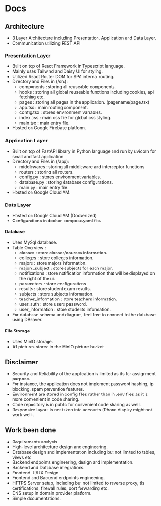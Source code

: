 # Docs

## Architecture
- 3 Layer Architecture including Presentation, Application and Data Layer.
- Communication utilizing REST API.

### Presentation Layer
- Built on top of React Framework in Typescript language.
- Mainly uses Tailwind and Daisy UI for styling.
- Utilized React Router DOM for SPA internal routing.
- Directory and Files in (/src):
    - components : storing all reuseable components.
    - hooks : storing all global reuseable functions including cookies, api fetching etc.
    - pages : storing all pages in the application. (pagename/page.tsx)
    - app.tsx : main routing component.
    - config.tsx : stores environment variables.
    - index.css : main css file for global css styling.
    - main.tsx : main entry file.
- Hosted on Google Firebase platform.

### Application Layer
- Built on top of FastAPI library in Python language and run by uvicorn for small and fast application.
- Directory and Files in (/app):
    - middlewares : storing all middleware and interceptor functions.
    - routers : storing all routers.
    - config.py : stores environment variables.
    - database.py : storing database configurations.
    - main.py : main entry file.
- Hosted on Google Cloud VM.

### Data Layer
- Hosted on Google Cloud VM (Dockerized).
- Configurations in docker-compose.yaml file.

#### Database
- Uses MySql database.
- Table Overview :
    - classes : store classes/courses information.
    - colleges : store colleges information.
    - majors : store majors information.
    - majors_subject : store subjects for each major.
    - notifications : store notification information that will be displayed on the right of the ui.
    - parameters : store configurations.
    - results : store student exam results.
    - subjects : store subjects information.
    - teacher_information : store teachers information.
    - user_auth : store users password.
    - user_information : store students information.
- For database schema and diagram, feel free to connect to the database using DBeaver.

#### File Storage
- Uses MinIO storage.
- All pictures stored in the MinIO picture bucket.

## Disclaimer
- Security and Reliability of the application is limited as its for assignment purpose.
- For instance, the application does not implement password hashing, ip blocking, spam prevention features.
- Environment are stored in config files rather than in .env files as it is more convenient in code sharing.
- Code repository is in public for convenient code sharing as well.
- Responsive layout is not taken into accounts (Phone display might not work well).

## Work been done
- Requirements analysis.
- High-level architecture design and engineering.
- Database design and implementation including but not limited to tables, views etc.
- Backend endpoints engineering, design and implementation.
- Backend and Database integrations.
- Frontend UI/UX Design.
- Frontend and Backend endpoints engineering.
- HTTPS Server setup, including but not limited to reverse proxy, tls certifications, firewall rules, port forwarding etc.
- DNS setup in domain provider platform.
- Simple documentations.